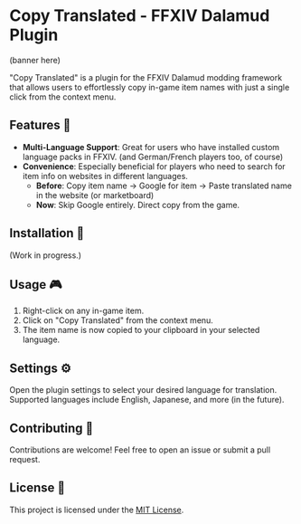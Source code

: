 # Copy Translated - FFXIV Dalamud Plugin

(banner here)

"Copy Translated" is a plugin for the FFXIV Dalamud modding framework that allows users to effortlessly copy in-game item names with just a single click from the context menu.

## Features 🌟

- **Multi-Language Support**: Great for users who have installed custom language packs in FFXIV. (and German/French players too, of course)
- **Convenience**: Especially beneficial for players who need to search for item info on websites in different languages. 
  - **Before**: Copy item name -> Google for item -> Paste translated name in the website (or marketboard)
  - **Now**: Skip Google entirely. Direct copy from the game.

## Installation 🔧

(Work in progress.)

## Usage 🎮

1. Right-click on any in-game item.
2. Click on "Copy Translated" from the context menu.
3. The item name is now copied to your clipboard in your selected language.

## Settings ⚙️

Open the plugin settings to select your desired language for translation. Supported languages include English, Japanese, and more (in the future).

## Contributing 🤝

Contributions are welcome! Feel free to open an issue or submit a pull request.

## License 📜

This project is licensed under the [MIT License](LICENSE).
